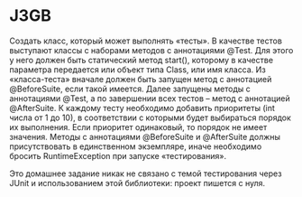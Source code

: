 # J3GB

Создать класс, который может выполнять «тесты». В качестве тестов выступают классы с наборами методов с аннотациями @Test. Для этого у него должен быть статический метод start(), которому в качестве параметра передается или объект типа Class, или имя класса. Из «класса-теста» вначале должен быть запущен метод с аннотацией @BeforeSuite, если такой имеется. Далее запущены методы с аннотациями @Test, а по завершении всех тестов – метод с аннотацией @AfterSuite. К каждому тесту необходимо добавить приоритеты (int числа от 1 до 10), в соответствии с которыми будет выбираться порядок их выполнения. Если приоритет одинаковый, то порядок не имеет значения. Методы с аннотациями @BeforeSuite и @AfterSuite должны присутствовать в единственном экземпляре, иначе необходимо бросить RuntimeException при запуске «тестирования».

Это домашнее задание никак не связано с темой тестирования через JUnit и использованием этой библиотеки: проект пишется с нуля.
